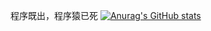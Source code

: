 程序既出，程序猿已死
[![Anurag's GitHub stats](https://github-readme-stats.vercel.app/api?username=bigLRRH)](https://github.com/anuraghazra/github-readme-stats)
